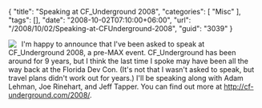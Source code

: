 {
	"title": "Speaking at CF_Underground 2008",
	"categories": [
		"Misc"
	],
	"tags": [],
	"date": "2008-10-02T07:10:00+06:00",
	"url": "/2008/10/02/Speaking-at-CFUnderground-2008",
	"guid": "3039"
}

<img src="http://static.raymondcamden.com/images/cfjedi//cf_underground_speaker.gif" align="left" style="margin-right:10px"> I'm happy to announce that I've been asked to speak at CF_Underground 2008, a pre-MAX event. CF_Underground has been around for 9 years, but I think the last time I spoke may have been all the way back at the Florida Dev Con. (It's not that I wasn't asked to speak, but travel plans didn't work out for years.) I'll be speaking along with Adam Lehman, Joe Rinehart, and Jeff Tapper. You can find out more at <a href="http://cf-underground.com/2008/">http://cf-underground.com/2008/</a>.